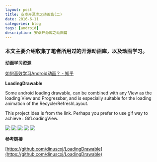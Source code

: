 ```yaml
---
layout: post
title: 安卓开源库之动画篇(二)
date: 2016-6-11
categories: blog
tags: [android]
description: 安卓开源库之动画篇
---
```


### 本文主要介绍收集了笔者所用过的开源动画库，以及动画学习。


**动画学习资源** 

[如何高效学习Android动画？ - 知乎](https://www.zhihu.com/question/27718787)


**LoadingDrawable**

Some android loading drawable, can be combined with any View as the loading View and Progressbar, and is especially suitable for the loading animation of the RecyclerRefreshLayout.

This project idea is from the link.
Perhaps you prefer to use gif way to achieve : GifLoadingView. 

![](https://raw.githubusercontent.com/dinuscxj/LoadingDrawable/master/Preview/GoodsDrawable.gif?width=300)
![](https://raw.githubusercontent.com/dinuscxj/LoadingDrawable/master/Preview/AnimalDrawable.gif?width=300)
![](https://raw.githubusercontent.com/dinuscxj/LoadingDrawable/master/Preview/SceneryDrawable.gif?width=300)
![](https://raw.githubusercontent.com/dinuscxj/LoadingDrawable/master/Preview/CircleJumpDrawable.gif?width=300)
![](https://raw.githubusercontent.com/dinuscxj/LoadingDrawable/master/Preview/CircleRotateDrawable.gif?width=300)


**参考链接**

[https://github.com/dinuscxj/LoadingDrawable](https://github.com/dinuscxj/LoadingDrawable)



















